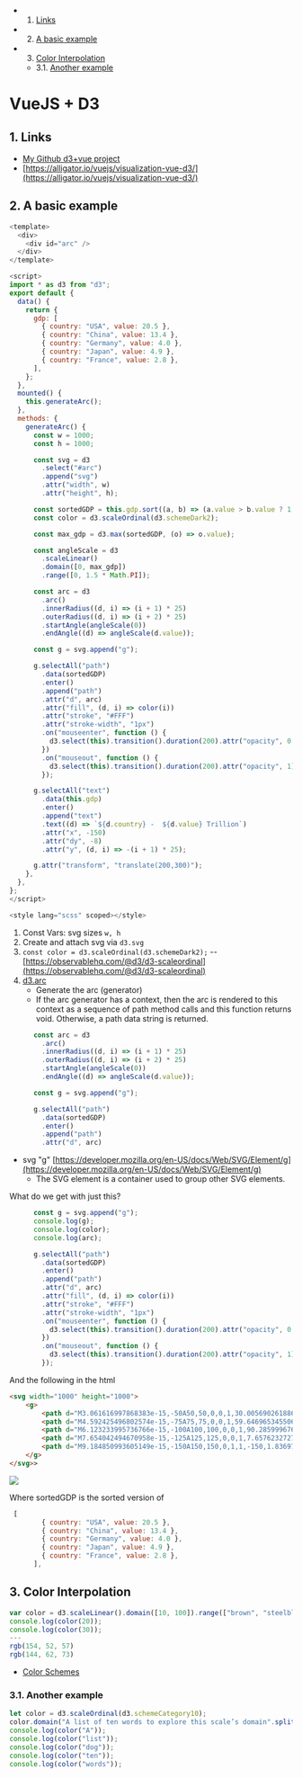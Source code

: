 <!-- vscode-markdown-toc -->
* 1. [Links](#Links)
* 2. [A basic example](#Abasicexample)
* 3. [Color Interpolation](#ColorInterpolation)
	* 3.1. [Another example](#Anotherexample)

<!-- vscode-markdown-toc-config
	numbering=true
	autoSave=true
	/vscode-markdown-toc-config -->
<!-- /vscode-markdown-toc -->


# VueJS + D3

##  1. <a name='Links'></a>Links
- [My Github d3+vue project](https://github.com/cvlvxi/d3init)
- [https://alligator.io/vuejs/visualization-vue-d3/](https://alligator.io/vuejs/visualization-vue-d3/)

##  2. <a name='Abasicexample'></a>A basic example

```js
<template>
  <div>
    <div id="arc" />
  </div>
</template>

<script>
import * as d3 from "d3";
export default {
  data() {
    return {
      gdp: [
        { country: "USA", value: 20.5 },
        { country: "China", value: 13.4 },
        { country: "Germany", value: 4.0 },
        { country: "Japan", value: 4.9 },
        { country: "France", value: 2.8 },
      ],
    };
  },
  mounted() {
    this.generateArc();
  },
  methods: {
    generateArc() {
      const w = 1000;
      const h = 1000;

      const svg = d3
        .select("#arc")
        .append("svg")
        .attr("width", w)
        .attr("height", h);

      const sortedGDP = this.gdp.sort((a, b) => (a.value > b.value ? 1 : -1));
      const color = d3.scaleOrdinal(d3.schemeDark2);

      const max_gdp = d3.max(sortedGDP, (o) => o.value);

      const angleScale = d3
        .scaleLinear()
        .domain([0, max_gdp])
        .range([0, 1.5 * Math.PI]);

      const arc = d3
        .arc()
        .innerRadius((d, i) => (i + 1) * 25)
        .outerRadius((d, i) => (i + 2) * 25)
        .startAngle(angleScale(0))
        .endAngle((d) => angleScale(d.value));

      const g = svg.append("g");

      g.selectAll("path")
        .data(sortedGDP)
        .enter()
        .append("path")
        .attr("d", arc)
        .attr("fill", (d, i) => color(i))
        .attr("stroke", "#FFF")
        .attr("stroke-width", "1px")
        .on("mouseenter", function () {
          d3.select(this).transition().duration(200).attr("opacity", 0.5);
        })
        .on("mouseout", function () {
          d3.select(this).transition().duration(200).attr("opacity", 1);
        });

      g.selectAll("text")
        .data(this.gdp)
        .enter()
        .append("text")
        .text((d) => `${d.country} -  ${d.value} Trillion`)
        .attr("x", -150)
        .attr("dy", -8)
        .attr("y", (d, i) => -(i + 1) * 25);

      g.attr("transform", "translate(200,300)");
    },
  },
};
</script>

<style lang="scss" scoped></style>
```

1. Const Vars: svg sizes `w, h`
2. Create and attach svg via `d3.svg`
3. `const color = d3.scaleOrdinal(d3.schemeDark2);` -- [https://observablehq.com/@d3/d3-scaleordinal](https://observablehq.com/@d3/d3-scaleordinal)
4. [d3.arc](https://github.com/d3/d3-shape#arcs)
	- Generate the arc (generator)
	- If the arc generator has a context, then the arc is rendered to this context as a sequence of path method calls and this function returns void. Otherwise, a path data string is returned.

```js
      const arc = d3
        .arc()
        .innerRadius((d, i) => (i + 1) * 25)
        .outerRadius((d, i) => (i + 2) * 25)
        .startAngle(angleScale(0))
        .endAngle((d) => angleScale(d.value));

      const g = svg.append("g");

      g.selectAll("path")
        .data(sortedGDP)
        .enter()
        .append("path")
        .attr("d", arc)
```

- svg "g" [https://developer.mozilla.org/en-US/docs/Web/SVG/Element/g](https://developer.mozilla.org/en-US/docs/Web/SVG/Element/g)
	- The <g> SVG element is a container used to group other SVG elements.

What do we get with just this?

```js
      const g = svg.append("g");
      console.log(g);
      console.log(color);
      console.log(arc);

      g.selectAll("path")
        .data(sortedGDP)
        .enter()
        .append("path")
        .attr("d", arc)
        .attr("fill", (d, i) => color(i))
        .attr("stroke", "#FFF")
        .attr("stroke-width", "1px")
        .on("mouseenter", function () {
          d3.select(this).transition().duration(200).attr("opacity", 0.5);
        })
        .on("mouseout", function () {
          d3.select(this).transition().duration(200).attr("opacity", 1);
		});
```

And the following in the html

```html
<svg width="1000" height="1000">
    <g>
        <path d="M3.061616997868383e-15,-50A50,50,0,0,1,30.00569026188683,-39.99573167111348L15.002845130943415,-19.99786583555674A25,25,0,0,0,1.5308084989341915e-15,-25Z" fill="#1b9e77" stroke="#FFF" stroke-width="1px"></path>
        <path d="M4.592425496802574e-15,-75A75,75,0,0,1,59.64696534550699,-45.46690582249785L39.76464356367133,-30.311270548331898A50,50,0,0,0,3.061616997868383e-15,-50Z" fill="#d95f02" stroke="#FFF" stroke-width="1px"></path>
        <path d="M6.123233995736766e-15,-100A100,100,0,0,1,90.28599967698531,-42.993467670419534L67.71449975773898,-32.24510075281465A75,75,0,0,0,4.592425496802574e-15,-75Z" fill="#7570b3" stroke="#FFF" stroke-width="1px"></path>
        <path d="M7.654042494670958e-15,-125A125,125,0,0,1,7.657623272781903,124.76522274180473L6.126098618225522,99.81217819344378A100,100,0,0,0,6.123233995736766e-15,-100Z" fill="#e7298a" stroke="#FFF" stroke-width="1px"></path>
        <path d="M9.184850993605149e-15,-150A150,150,0,1,1,-150,1.8369701987210297e-14L-125,1.5308084989341916e-14A125,125,0,1,0,7.654042494670958e-15,-125Z" fill="#66a61e" stroke="#FFF" stroke-width="1px"></path>
    </g>
</svg>>
```

<img src="https://imgur.com/SuFHWNT.png"/>

Where sortedGDP is the sorted version of

```js
 [
        { country: "USA", value: 20.5 },
        { country: "China", value: 13.4 },
        { country: "Germany", value: 4.0 },
        { country: "Japan", value: 4.9 },
        { country: "France", value: 2.8 },
	  ],
```


##  3. <a name='ColorInterpolation'></a>Color Interpolation

```js
var color = d3.scaleLinear().domain([10, 100]).range(["brown", "steelblue"]);
console.log(color(20));
console.log(color(30));
---
rgb(154, 52, 57)
rgb(144, 62, 73)
```

- [Color Schemes](https://github.com/d3/d3-scale-chromatic/blob/master/README.md#schemeCategory10)


###  3.1. <a name='Anotherexample'></a>Another example

```js
let color = d3.scaleOrdinal(d3.schemeCategory10);
color.domain("A list of ten words to explore this scale’s domain".split(/ /));
console.log(color("A"));
console.log(color("list"));
console.log(color("dog"));
console.log(color("ten"));
console.log(color("words"));
```
